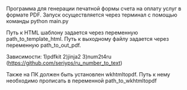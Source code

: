 Программа для генерации печатной формы счета на оплату услуг в формате PDF.
Запуск осуществляется через терминал с помощью команды python main.py

Путь к HTML шаблону задается через переменную path_to_template_html.
Путь к выходному файлу задается через переменную path_to_out_pdf.

Зависимости:
 1)pdfkit
 2)jinja2
 3)num2t4ru (https://github.com/seriyps/ru_number_to_text)
	
Также на ПК должен быть установлен wkhtmltopdf. Путь к нему необходимо прописать в переменной path_to_wkhtmltopdf

